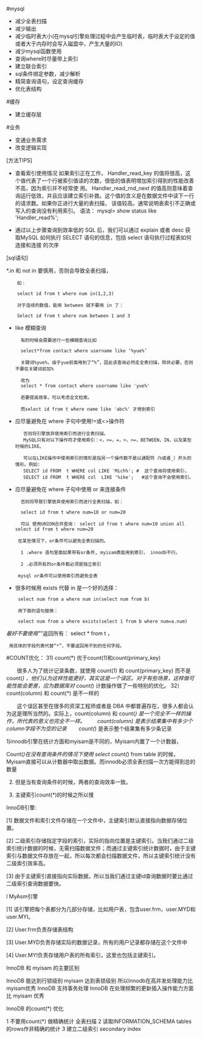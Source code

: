 #mysql
* 减少全表扫描
* 减少输出
* 减少临时表大小(在mysql引擎处理过程中会产生临时表，临时表大于设定的值或者大于内存时会写入磁盘中，产生大量的IO)
* 减少mysql函数使用
* 查询where时尽量带上索引
* 建立联合索引
* sql条件绑定参数，减少解析
* 精简查询语句，设定查询缓存
* 优化表结构

#缓存
* 建立缓存层

#业务
* 变通业务需求
* 改变逻辑实现

[方法TIPS]

* 查看索引使用情况
        如果索引正在工作， Handler_read_key 的值将很高，这个值代表了一个行被索引值读的次数，很低的值表明增加索引得到的性能改善不高，因为索引并不经常使 用。
Handler_read_rnd_next 的值高则意味着查询运行低效，并且应该建立索引补救。这个值的含义是在数据文件中读下一行的请求数。如果你正进行大量的表扫描，
该值较高。通常说明表索引不正确或写入的查询没有利用索引。
       语法：
        mysql> show status like 'Handler_read%';

* 通过以上步骤查询到效率低的 SQL 后，我们可以通过 explain 或者 desc 获取MySQL 如何执行 SELECT 语句的信息，包括 select 语句执行过程表如何连接和连接 的次序

[sql语句]

*.in 和 not in 要慎用，否则会导致全表扫描，

		如：

		select id from t where num in(1,2,3)

		对于连续的数值，能用 between 就不要用 in 了：

		Select id from t where num between 1 and 3

* like 模糊查询

		有的时候会需要进行一些模糊查询比如

		select*from contact where username like ‘%yue%’
		 
		关键词%yue%，由于yue前面用到了“%”，因此该查询必然走全表扫描，除非必要，否则不要在关键词前加%

		改为
		select * from contact where username like 'yue%'

		若要提高效率，可以考虑全文检索。

        而select id from t where name like 'abc%' 才用到索引

* 应尽量避免在 where 子句中使用!=或<>操作符

         否则将引擎放弃使用索引而进行全表扫描。
         MySQL只有对以下操作符才使用索引：<，<=，=，>，>=，BETWEEN，IN，以及某些时候的LIKE。 

         可以在LIKE操作中使用索引的情形是指另一个操作数不是以通配符（%或者_）开头的情形。例如:
         SELECT id FROM  t WHERE col LIKE 'Mich%'; #  这个查询将使用索引，
         SELECT id FROM  t WHERE col  LIKE '%ike';   #这个查询不会使用索引。

* 应尽量避免在 where 子句中使用 or 来连接条件

        否则将导致引擎放弃使用索引而进行全表扫描，如：

        select id from t where num=10 or num=20

        可以 使用UNION合并查询： select id from t where num=10 union all select id from t where num=20

       在某些情况下，or条件可以避免全表扫描的。

        1 .where 语句里面如果带有or条件, myisam表能用到索引， innodb不行。

        2 .必须所有的or条件都必须是独立索引

       mysql or条件可以使用索引而避免全表

* 很多时候用 exists 代替 in 是一个好的选择：

       select num from a where num in(select num from b)

       用下面的语句替换：

       select num from a where exists(select 1 from b where num=a.num)

*最好不要使用"*"返回所有： select * from t ，

     用具体的字段列表代替“*”，不要返回用不到的任何字段。


#COUNT优化：
31) count(*) 优于count(1)和count(primary_key)

　　很多人为了统计记录条数，就使用 count(1) 和 count(primary_key) 而不是 count(*) ，他们认为这样性能更好，其实这是一个误区。对于有些场景，这样做可能性能会更差，应为数据库对 count(*) 计数操作做了一些特别的优化。
32）count(column) 和 count(*) 是不一样的

　　这个误区甚至在很多的资深工程师或者是 DBA 中都普遍存在，很多人都会认为这是理所当然的。实际上，count(column) 和 count(*) 是一个完全不一样的操作，所代表的意义也完全不一样。
　　count(column) 是表示结果集中有多少个column字段不为空的记录
　　count(*) 是表示整个结果集有多少条记录

1)innodb引擎在统计方面和myisam是不同的，Myisam内置了一个计数器，

 Count(*)在没有查询条件的情况下使用 select count(*) from table 的时候，Myisam直接可以从计数器中取出数据。而innodb必须全表扫描一次方能得到总的数量

2. 但是当有查询条件的时候，两者的查询效率一致。

4. 主键索引count(*)的时候之所以慢

InnoDB引擎:

[1]     数据文件和索引文件存储在一个文件中，主键索引默认直接指向数据存储位置。

[2]     二级索引存储指定字段的索引，实际的指向位置是主键索引。当我们通过二级索引统计数据的时候，无需扫描数据文件；而通过主键索引统计数据时，由于主键索引与数据文件存放在一起，所以每次都会扫描数据文件，所以主键索引统计没有二级索引效率高。

[3]     由于主键索引直接指向实际数据，所以当我们通过主键id查询数据时要比通过二级索引查询数据要快。

l  MyAsm引擎

[1]     该引擎把每个表都分为几部分存储，比如用户表，包含user.frm，user.MYD和user.MYI。

[2]     User.frm负责存储表结构

[3]     User.MYD负责存储实际的数据记录，所有的用户记录都存储在这个文件中

[4]     User.MYI负责存储用户表的所有索引，这里也包括主键索引。


InnoDB 和 myisam 的主要区别

InnoDB 能达到行锁级别  myisam 达到表锁级别 所以Innodb在高并发处理能力比myisam优秀
InnoDB 支持事务处理
InnoDB 在处理频繁的更新插入操作能力方面比 myisam 优秀

InnoDB 的count(*) 优化

1 不要用count(*) 做精确统计  全表扫描
2 读取INFORMATION_SCHEMA tables的rows作非精确的统计
3 建立二级索引 secondary index

